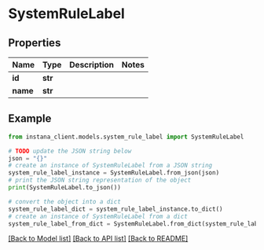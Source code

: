 # SystemRuleLabel


## Properties

Name | Type | Description | Notes
------------ | ------------- | ------------- | -------------
**id** | **str** |  | 
**name** | **str** |  | 

## Example

```python
from instana_client.models.system_rule_label import SystemRuleLabel

# TODO update the JSON string below
json = "{}"
# create an instance of SystemRuleLabel from a JSON string
system_rule_label_instance = SystemRuleLabel.from_json(json)
# print the JSON string representation of the object
print(SystemRuleLabel.to_json())

# convert the object into a dict
system_rule_label_dict = system_rule_label_instance.to_dict()
# create an instance of SystemRuleLabel from a dict
system_rule_label_from_dict = SystemRuleLabel.from_dict(system_rule_label_dict)
```
[[Back to Model list]](../README.md#documentation-for-models) [[Back to API list]](../README.md#documentation-for-api-endpoints) [[Back to README]](../README.md)



